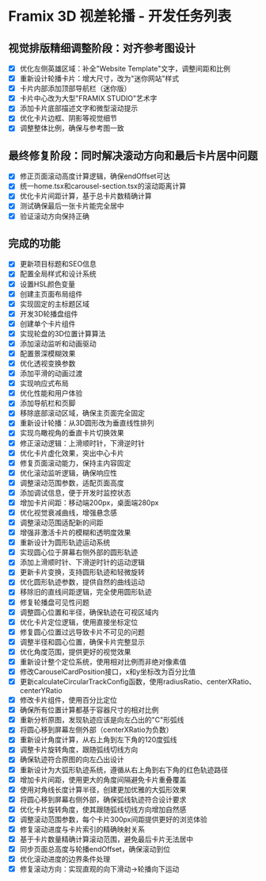 # Framix 3D 视差轮播 - 开发任务列表

## 视觉排版精细调整阶段：对齐参考图设计
- [x] 优化左侧英雄区域：补全"Website Template"文字，调整间距和比例
- [x] 重新设计轮播卡片：增大尺寸，改为"迷你网站"样式
- [x] 卡片内部添加顶部导航栏（迷你版）
- [x] 卡片中心改为大型"FRAMIX STUDIO"艺术字
- [x] 添加卡片底部描述文字和微型滚动提示
- [x] 优化卡片边框、阴影等视觉细节
- [x] 调整整体比例，确保与参考图一致

## 最终修复阶段：同时解决滚动方向和最后卡片居中问题
- [x] 修正页面滚动高度计算逻辑，确保endOffset可达
- [x] 统一home.tsx和carousel-section.tsx的滚动距离计算
- [x] 优化卡片间距计算，基于总卡片数精确计算
- [x] 测试确保最后一张卡片能完全居中
- [x] 验证滚动方向保持正确

## 完成的功能
- [x] 更新项目标题和SEO信息
- [x] 配置全局样式和设计系统
- [x] 设置HSL颜色变量
- [x] 创建主页面布局组件
- [x] 实现固定的主标题区域
- [x] 开发3D轮播盘组件
- [x] 创建单个卡片组件
- [x] 实现轮盘的3D位置计算算法
- [x] 添加滚动监听和动画驱动
- [x] 配置景深模糊效果
- [x] 优化透视变换参数
- [x] 添加平滑的动画过渡
- [x] 实现响应式布局
- [x] 优化性能和用户体验
- [x] 添加导航栏和页脚
- [x] 移除底部滚动区域，确保主页面完全固定
- [x] 重新设计轮播：从3D圆形改为垂直线性排列
- [x] 实现鸟瞰视角的垂直卡片切换效果
- [x] 修正滚动逻辑：上滑顺时针，下滑逆时针
- [x] 优化卡片虚化效果，突出中心卡片
- [x] 修复页面滚动能力，保持主内容固定
- [x] 优化滚动监听逻辑，确保响应性
- [x] 调整滚动范围参数，适配页面高度
- [x] 添加调试信息，便于开发时监控状态
- [x] 增加卡片间距：移动端200px，桌面端280px
- [x] 优化视觉衰减曲线，增强悬念感
- [x] 调整滚动范围适配新的间距
- [x] 增强非激活卡片的模糊和透明度效果
- [x] 重新设计为圆形轨迹运动系统
- [x] 实现圆心位于屏幕右侧外部的圆形轨迹
- [x] 添加上滑顺时针、下滑逆时针的运动逻辑
- [x] 更新卡片变换，支持圆形轨迹和轻微旋转
- [x] 优化圆形轨迹参数，提供自然的曲线运动
- [x] 移除旧的直线间距逻辑，完全使用圆形轨迹
- [x] 修复轮播盘可见性问题
- [x] 调整圆心位置和半径，确保轨迹在可视区域内
- [x] 优化卡片定位逻辑，使用直接坐标定位
- [x] 修复圆心位置过远导致卡片不可见的问题
- [x] 调整半径和圆心位置，确保卡片完整显示
- [x] 优化角度范围，提供更好的视觉效果
- [x] 重新设计整个定位系统，使用相对比例而非绝对像素值
- [x] 修改CarouselCardPosition接口，x和y坐标改为百分比值
- [x] 更新calculateCircularTrackConfig函数，使用radiusRatio、centerXRatio、centerYRatio
- [x] 修改卡片组件，使用百分比定位
- [x] 确保所有位置计算都基于容器尺寸的相对比例
- [x] 重新分析原图，发现轨迹应该是向左凸出的"C"形弧线
- [x] 将圆心移到屏幕左侧外部（centerXRatio为负数）
- [x] 重新设计角度计算，从右上角到左下角的120度弧线
- [x] 调整卡片旋转角度，跟随弧线切线方向
- [x] 确保轨迹符合原图的向左凸出设计
- [x] 重新设计为大弧形轨迹系统，遵循从右上角到右下角的红色轨迹路径
- [x] 增加卡片间距，使用更大的角度间隔避免卡片重叠覆盖
- [x] 使用对角线长度计算半径，创建更加优雅的大弧形效果
- [x] 将圆心移到屏幕右侧外部，确保弧线轨迹符合设计要求
- [x] 优化卡片旋转角度，使其跟随弧线切线方向增加自然感
- [x] 调整滚动范围参数，每个卡片300px间距提供更好的浏览体验
- [x] 修复滚动进度与卡片索引的精确映射关系
- [x] 基于卡片数量精确计算滚动范围，避免最后卡片无法居中
- [x] 同步页面总高度与轮播endOffset，确保滚动到位
- [x] 优化滚动进度的边界条件处理
- [x] 修复滚动方向：实现直观的向下滑动→轮播向下运动